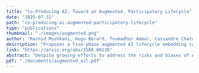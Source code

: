 ```yaml
---
title: "Co-Producing AI: Toward an Augmented, Participatory Lifecycle"
date: "2025-07-31"
path: "co-producing-ai-augmented-participatory-lifecycle"
type: "publications"
thumbnail: "./images/augmented.png"
author: "Rashid Mushkani, Hugo Berard, Toumadher Ammar, Cassandre Chatonnier, Shin Koseki"
description: "Proposes a five-phase augmented AI lifecycle embedding co-production, diversity, equity, and inclusion throughout AI development, based on multidisciplinary workshops and design-justice principles."
link: "https://arxiv.org/abs/2508.00138"
abstract: "Despite growing efforts to address the risks and biases of AI, current approaches often fail to meaningfully include culturally marginalized communities. Drawing on design justice, expansive learning theory, and participatory AI research, this paper proposes an augmented AI lifecycle with five interconnected phases—co-framing, co-design, co-implementation, co-deployment, and co-maintenance—that embed citizens, domain experts, and technologists as co-producers. The lifecycle is informed by four multidisciplinary workshops and aligns with leading ethical frameworks, emphasizing distributed authority, iterative knowledge exchange, and culturally sensitive privacy practices."
pdf: "./documents/augmented_ail.pdf"
---
```

